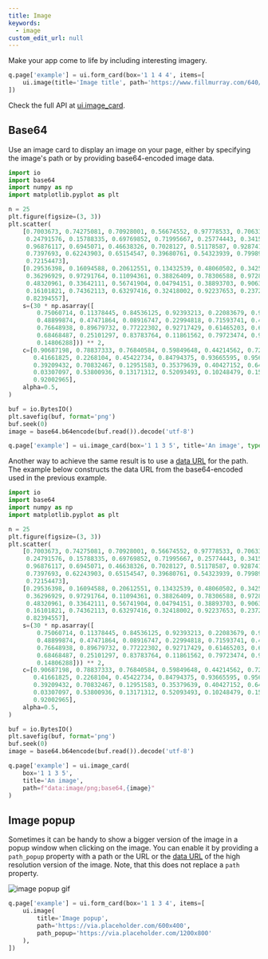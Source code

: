 ```yaml
---
title: Image
keywords:
  - image
custom_edit_url: null
---
```


Make your app come to life by including interesting imagery.

```py
q.page['example'] = ui.form_card(box='1 1 4 4', items=[
    ui.image(title='Image title', path='https://www.fillmurray.com/640/360'),
])
```

Check the full API at [ui.image_card](/docs/api/ui#image_card).

## Base64

Use an image card to display an image on your page, either by specifying the image's path or by providing base64-encoded image data.

```py
import io
import base64
import numpy as np
import matplotlib.pyplot as plt

n = 25
plt.figure(figsize=(3, 3))
plt.scatter(
    [0.7003673, 0.74275081, 0.70928001, 0.56674552, 0.97778533, 0.70633485,
     0.24791576, 0.15788335, 0.69769852, 0.71995667, 0.25774443, 0.34154678,
     0.96876117, 0.6945071, 0.46638326, 0.7028127, 0.51178587, 0.92874137,
     0.7397693, 0.62243903, 0.65154547, 0.39680761, 0.54323939, 0.79989953,
     0.72154473],
    [0.29536398, 0.16094588, 0.20612551, 0.13432539, 0.48060502, 0.34252181,
     0.36296929, 0.97291764, 0.11094361, 0.38826409, 0.78306588, 0.97289726,
     0.48320961, 0.33642111, 0.56741904, 0.04794151, 0.38893703, 0.90630365,
     0.16101821, 0.74362113, 0.63297416, 0.32418002, 0.92237653, 0.23722644,
     0.82394557],
    s=(30 * np.asarray([
        0.75060714, 0.11378445, 0.84536125, 0.92393213, 0.22083679, 0.93305388,
        0.48899874, 0.47471864, 0.08916747, 0.22994818, 0.71593741, 0.49612616,
        0.76648938, 0.89679732, 0.77222302, 0.92717429, 0.61465203, 0.60906377,
        0.68468487, 0.25101297, 0.83783764, 0.11861562, 0.79723474, 0.94900427,
        0.14806288])) ** 2,
    c=[0.90687198, 0.78837333, 0.76840584, 0.59849648, 0.44214562, 0.72303802,
       0.41661825, 0.2268104, 0.45422734, 0.84794375, 0.93665595, 0.95603618,
       0.39209432, 0.70832467, 0.12951583, 0.35379639, 0.40427152, 0.6485339,
       0.03307097, 0.53800936, 0.13171312, 0.52093493, 0.10248479, 0.15798038,
       0.92002965],
    alpha=0.5,
)

buf = io.BytesIO()
plt.savefig(buf, format='png')
buf.seek(0)
image = base64.b64encode(buf.read()).decode('utf-8')

q.page['example'] = ui.image_card(box='1 1 3 5', title='An image', type='png', image=image)
```

Another way to achieve the same result is to use a [data URL](https://developer.mozilla.org/en-US/docs/Web/HTTP/Basics_of_HTTP/Data_URIs) for the path. The example below constructs the data URL from the base64-encoded used in the previous example.

```py
import io
import base64
import numpy as np
import matplotlib.pyplot as plt

n = 25
plt.figure(figsize=(3, 3))
plt.scatter(
    [0.7003673, 0.74275081, 0.70928001, 0.56674552, 0.97778533, 0.70633485,
     0.24791576, 0.15788335, 0.69769852, 0.71995667, 0.25774443, 0.34154678,
     0.96876117, 0.6945071, 0.46638326, 0.7028127, 0.51178587, 0.92874137,
     0.7397693, 0.62243903, 0.65154547, 0.39680761, 0.54323939, 0.79989953,
     0.72154473],
    [0.29536398, 0.16094588, 0.20612551, 0.13432539, 0.48060502, 0.34252181,
     0.36296929, 0.97291764, 0.11094361, 0.38826409, 0.78306588, 0.97289726,
     0.48320961, 0.33642111, 0.56741904, 0.04794151, 0.38893703, 0.90630365,
     0.16101821, 0.74362113, 0.63297416, 0.32418002, 0.92237653, 0.23722644,
     0.82394557],
    s=(30 * np.asarray([
        0.75060714, 0.11378445, 0.84536125, 0.92393213, 0.22083679, 0.93305388,
        0.48899874, 0.47471864, 0.08916747, 0.22994818, 0.71593741, 0.49612616,
        0.76648938, 0.89679732, 0.77222302, 0.92717429, 0.61465203, 0.60906377,
        0.68468487, 0.25101297, 0.83783764, 0.11861562, 0.79723474, 0.94900427,
        0.14806288])) ** 2,
    c=[0.90687198, 0.78837333, 0.76840584, 0.59849648, 0.44214562, 0.72303802,
       0.41661825, 0.2268104, 0.45422734, 0.84794375, 0.93665595, 0.95603618,
       0.39209432, 0.70832467, 0.12951583, 0.35379639, 0.40427152, 0.6485339,
       0.03307097, 0.53800936, 0.13171312, 0.52093493, 0.10248479, 0.15798038,
       0.92002965],
    alpha=0.5,
)

buf = io.BytesIO()
plt.savefig(buf, format='png')
buf.seek(0)
image = base64.b64encode(buf.read()).decode('utf-8')

q.page['example'] = ui.image_card(
    box='1 1 3 5',
    title='An image',
    path=f"data:image/png;base64,{image}"
)
```

## Image popup

Sometimes it can be handy to show a bigger version of the image in a popup window when clicking on the image. You can enable it by providing a `path_popup` property with a path or the URL or the [data URL](https://developer.mozilla.org/en-US/docs/Web/HTTP/Basics_of_HTTP/Data_URIs) of the high resolution version of the image. Note, that this does not replace a `path` property.

![image popup gif](/img/widgets/image_popup.gif)

```py ignore
q.page['example'] = ui.form_card(box='1 1 3 4', items=[
    ui.image(
        title='Image popup', 
        path='https://via.placeholder.com/600x400', 
        path_popup='https://via.placeholder.com/1200x800'
    ),
])
```
